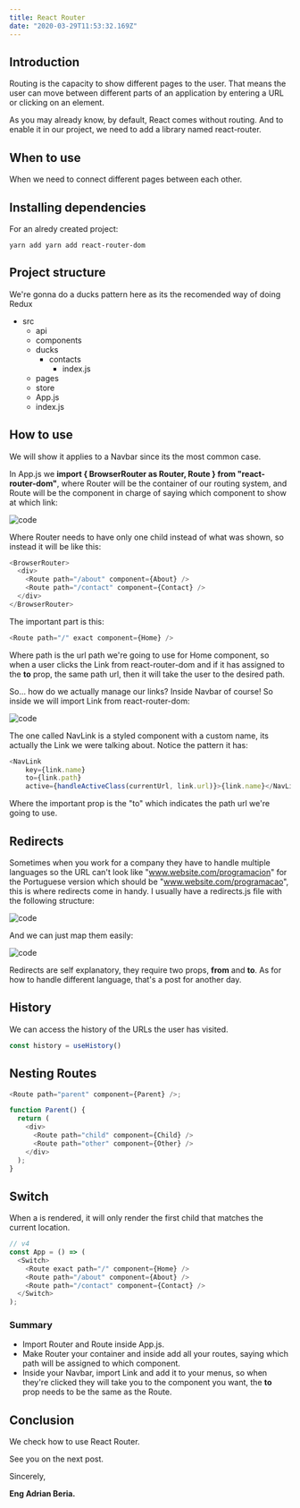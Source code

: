 ```yaml
---
title: React Router
date: "2020-03-29T11:53:32.169Z"
---
```


## Introduction

Routing is the capacity to show different pages to the user. That means the user can move between different parts of an application by entering a URL or clicking on an element.

As you may already know, by default, React comes without routing. And to enable it in our project, we need to add a library named react-router.

## When to use

When we need to connect different pages between each other.

## Installing dependencies

For an alredy created project:

    yarn add yarn add react-router-dom

## Project structure

We're gonna do a ducks pattern here as its the recomended way of doing Redux

- src
    - api
    - components
    - ducks
        - contacts
            - index.js
    - pages
    - store
    - App.js
    - index.js

## How to use

We will show it applies to a Navbar since its the most common case.

In App.js we **import { BrowserRouter as Router, Route } from "react-router-dom"**, where Router will be the container of our routing system, and Route will be the component in charge of saying which component to show at which link:

![code](react-router-1.png)

Where Router needs to have only one child instead of what was shown, so instead it will be like this:

```javascript
<BrowserRouter>
  <div>
    <Route path="/about" component={About} />
    <Route path="/contact" component={Contact} />
  </div>
</BrowserRouter>
```

The important part is this:

```javascript
<Route path="/" exact component={Home} />
```

Where path is the url path we're going to use for Home component, so when a user clicks the Link from react-router-dom and if it has assigned to the **to** prop, the same path url, then it will take the user to the desired path.

So... how do we actually manage our links? Inside Navbar of course! So inside we will import Link from react-router-dom:

![code](react-router-2.png)

The one called NavLink is a styled component with a custom name, its actually the Link we were talking about. Notice the pattern it has:

```javascript
<NavLink
    key={link.name}
    to={link.path}
    active={handleActiveClass(currentUrl, link.url)}>{link.name}</NavLink>
```

Where the important prop is the "to" which indicates the path url we're going to use.

## Redirects

Sometimes when you work for a company they have to handle multiple languages so the URL can't look like "www.website.com/programacion" for the Portuguese version which should be "www.website.com/programacao", this is where redirects come in handy. I usually have a redirects.js file with the following structure:

![code](react-router-3.png)

And we can just map them easily:

![code](react-router-4.png)

Redirects are self explanatory, they require two props, **from** and **to**. As for how to handle different language, that's a post for another day.

## History

We can access the history of the URLs the user has visited.

```javascript
const history = useHistory()
```

## Nesting Routes

```javascript
<Route path="parent" component={Parent} />;

function Parent() {
  return (
    <div>
      <Route path="child" component={Child} />
      <Route path="other" component={Other} />
    </div>
  );
}
```

## Switch

When a <Switch> is rendered, it will only render the first child <Route> that matches the current location.

```javascript
// v4
const App = () => (
  <Switch>
    <Route exact path="/" component={Home} />
    <Route path="/about" component={About} />
    <Route path="/contact" component={Contact} />
  </Switch>
);
```

### Summary

- Import Router and Route inside App.js.
- Make Router your container and inside add all your routes, saying which path will be assigned to which component.
- Inside your Navbar, import Link and add it to your menus, so when they're clicked they will take you to the component you want, the **to** prop needs to be the same as the Route.

## Conclusion

We check how to use React Router.

See you on the next post.

Sincerely,

**Eng Adrian Beria.**
